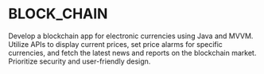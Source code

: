 # BLOCK_CHAIN
Develop a blockchain app for electronic currencies using Java and MVVM. Utilize APIs to display current prices, set price alarms for specific currencies, and fetch the latest news and reports on the blockchain market. Prioritize security and user-friendly design.
